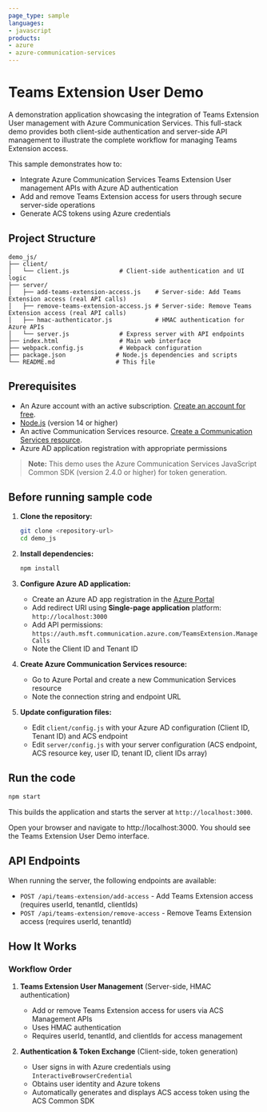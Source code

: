 ```yaml
---
page_type: sample
languages:
- javascript
products:
- azure
- azure-communication-services
---
```


# Teams Extension User Demo

A demonstration application showcasing the integration of Teams Extension User management with Azure Communication Services. This full-stack demo provides both client-side authentication and server-side API management to illustrate the complete workflow for managing Teams Extension access.

This sample demonstrates how to:
- Integrate Azure Communication Services Teams Extension User management APIs with Azure AD authentication
- Add and remove Teams Extension access for users through secure server-side operations
- Generate ACS tokens using Azure credentials


## Project Structure

```
demo_js/
├── client/
│   └── client.js              # Client-side authentication and UI logic
├── server/
│   ├── add-teams-extension-access.js    # Server-side: Add Teams Extension access (real API calls)
│   ├── remove-teams-extension-access.js # Server-side: Remove Teams Extension access (real API calls)
│   ├── hmac-authenticator.js            # HMAC authentication for Azure APIs
│   └── server.js              # Express server with API endpoints
├── index.html                 # Main web interface
├── webpack.config.js          # Webpack configuration
├── package.json              # Node.js dependencies and scripts
└── README.md                 # This file
```

## Prerequisites

- An Azure account with an active subscription. [Create an account for free](https://azure.microsoft.com/free/?WT.mc_id=A261C142F).
- [Node.js](https://nodejs.org/en/) (version 14 or higher)
- An active Communication Services resource. [Create a Communication Services resource](https://docs.microsoft.com/azure/communication-services/quickstarts/create-communication-resource).
- Azure AD application registration with appropriate permissions

> **Note:** This demo uses the Azure Communication Services JavaScript Common SDK (version 2.4.0 or higher) for token generation.

## Before running sample code

1. **Clone the repository:**
   ```bash
   git clone <repository-url>
   cd demo_js
   ```

2. **Install dependencies:**
   ```bash
   npm install
   ```

3. **Configure Azure AD application:**
   - Create an Azure AD app registration in the [Azure Portal](https://portal.azure.com)
   - Add redirect URI using **Single-page application** platform: `http://localhost:3000`
   - Add API permissions: `https://auth.msft.communication.azure.com/TeamsExtension.ManageCalls`
   - Note the Client ID and Tenant ID

4. **Create Azure Communication Services resource:**
   - Go to Azure Portal and create a new Communication Services resource
   - Note the connection string and endpoint URL

5. **Update configuration files:**
   - Edit `client/config.js` with your Azure AD configuration (Client ID, Tenant ID) and ACS endpoint
   - Edit `server/config.js` with your server configuration (ACS endpoint, ACS resource key, user ID, tenant ID, client IDs array)

## Run the code

```bash
npm start
```

This builds the application and starts the server at `http://localhost:3000`.

Open your browser and navigate to http://localhost:3000. You should see the Teams Extension User Demo interface.

## API Endpoints

When running the server, the following endpoints are available:

- `POST /api/teams-extension/add-access` - Add Teams Extension access (requires userId, tenantId, clientIds)
- `POST /api/teams-extension/remove-access` - Remove Teams Extension access (requires userId, tenantId)

## How It Works

### Workflow Order
1. **Teams Extension User Management** (Server-side, HMAC authentication)
   - Add or remove Teams Extension access for users via ACS Management APIs
   - Uses HMAC authentication
   - Requires userId, tenantId, and clientIds for access management
   
2. **Authentication & Token Exchange** (Client-side, token generation)
   - User signs in with Azure credentials using `InteractiveBrowserCredential`
   - Obtains user identity and Azure tokens
   - Automatically generates and displays ACS access token using the ACS Common SDK



